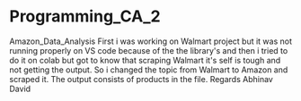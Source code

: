 # Programming_CA_2
Amazon_Data_Analysis
First i was working on Walmart project but it was not running properly on VS code because of the the library's and then i tried to do it on colab but got to know that scraping Walmart it's self is tough and not getting the output. So i changed the topic from Walmart to Amazon and scraped it. The output consists of products in the file. 
Regards 
Abhinav David 
